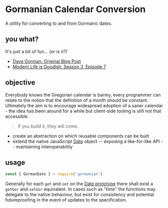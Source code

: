 # Gormanian Calendar Conversion

A utility for converting to and from Gormanic dates.

## you what?

It's just a bit of fun... _(or is it?)_

*   [Dave Gorman: Original Blog Post][ext:original-post]
*   [Modern Life is Goodish: Season 3, Episode 7][ext:uktv-play]

## objective

Everybody knows the Gregorian calendar is barmy, every programmer can relate
to the notion that the definition of a month should be constant. Ultimately
the aim is to encourage widespread adoption of a saner calendar - the idea has
been around for a while but client-side tooling is still not that accessible.

> If you build it, they will come.

*   create an abstraction on which reusable components can be built
*   extend the native JavaScript [Date][ext:mdn-date] object
    -- exposing a like-for-like API
    -- maintaining interoperability

## usage

```js
const { GormanDate } = require('gormanian')
```

Generally for each `get` and `set` on the [Date prototype][ext:mdn-date] there
shall exist a `getGor` and `setGor` equivalent. In cases such as "time" the
functions may delegate to the native behaviour, but exist for consistency
and potential futureproofing in the event of updates to the specification.

[//]: # 'links'
[ext:original-post]: http://gormano.blogspot.co.uk/2008/01/problem-solving.html
[ext:uktv-play]: https://uktvplay.uktv.co.uk/shows/dave-gormans-modern-life-is-goodish/watch-online/?video=4557208837001
[ext:mdn-date]: https://developer.mozilla.org/en-US/docs/Web/JavaScript/Reference/Global_Objects/Date

